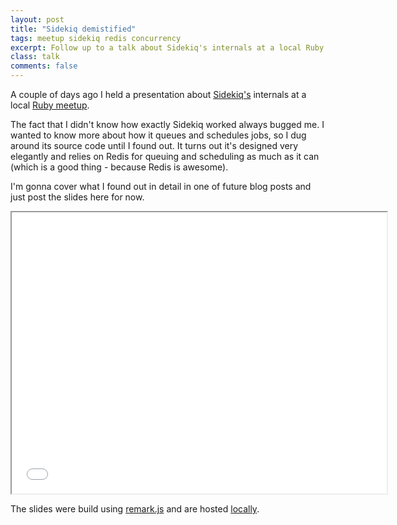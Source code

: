 ```yaml
---
layout: post
title: "Sidekiq demistified"
tags: meetup sidekiq redis concurrency
excerpt: Follow up to a talk about Sidekiq's internals at a local Ruby meetup.
class: talk
comments: false
---
```


A couple of days ago I held a presentation about [Sidekiq's](http://sidekiq.org) internals at a local [Ruby meetup](http://www.meetup.com/rubyzg/events/223260725).

The fact that I didn't know how exactly Sidekiq worked always bugged me. I wanted to know more about how it queues and schedules jobs, so I dug around its source code until I found out. It turns out it's designed very elegantly and relies on Redis for queuing and scheduling as much as it can (which is a good thing - because Redis is awesome).

I'm gonna cover what I found out in detail in one of future blog posts and just post the slides here for now.

<iframe src="/talks/sidekiq_demistified.html" width="600" height="450"></iframe>

<br/>

The slides were build using [remark.js](https://github.com/gnab/remark) and are hosted [locally](/talks/type_systems.html).
